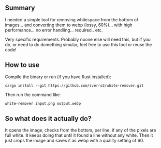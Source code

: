 ## Summary
I needed a simple tool for removing whitespace from the bottom of images... and converting them to webp (lossy, 60%)... with high performance... no error handling... required.. etc.

Very specific requirements. Probably noone else will need this, but if you do, or need to do domething simular, feel free to use this tool or reuse the code!

## How to use
Compile the binary or run (if you have Rust installed):
```
cargo install --git https://github.com/sverro2/white-remover.git
```

Then run the command like:
```bash
white-remover input.png output.webp
```

## So what does it actually do?
It opens the image, checks from the bottom, per line, if any of the pixels are full white. It keeps doing that until it found a line without any white. Then it just crops the image and saves it as webp with a quality setting of 60.
